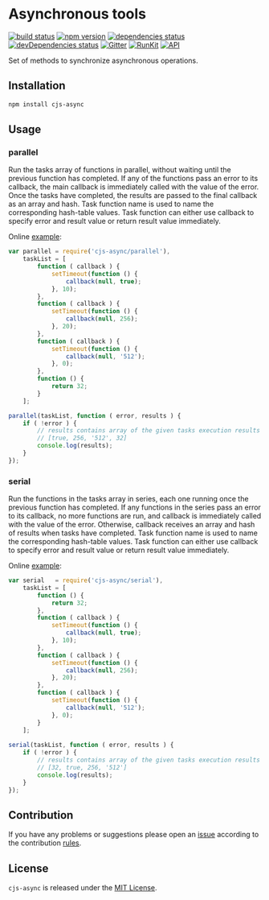 Asynchronous tools
==================

[![build status](https://img.shields.io/travis/cjssdk/async.svg?style=flat-square)](https://travis-ci.org/cjssdk/async)
[![npm version](https://img.shields.io/npm/v/cjs-async.svg?style=flat-square)](https://www.npmjs.com/package/cjs-async)
[![dependencies status](https://img.shields.io/david/cjssdk/async.svg?style=flat-square)](https://david-dm.org/cjssdk/async)
[![devDependencies status](https://img.shields.io/david/dev/cjssdk/async.svg?style=flat-square)](https://david-dm.org/cjssdk/async?type=dev)
[![Gitter](https://img.shields.io/badge/gitter-join%20chat-blue.svg?style=flat-square)](https://gitter.im/DarkPark/cjssdk)
[![RunKit](https://img.shields.io/badge/RunKit-try-yellow.svg?style=flat-square)](https://runkit.com/npm/cjs-async)
[![API](https://img.shields.io/badge/API-docs-orange.svg?style=flat-square)](https://cjssdk.github.io/async/)


Set of methods to synchronize asynchronous operations.


## Installation ##

```bash
npm install cjs-async
```


## Usage ##

### parallel ###

Run the tasks array of functions in parallel, without waiting until the previous function has completed.
If any of the functions pass an error to its callback, the main callback is immediately called with the value of the error.
Once the tasks have completed, the results are passed to the final callback as an array and hash.
Task function name is used to name the corresponding hash-table values.
Task function can either use callback to specify error and result value or return result value immediately.

Online [example](https://runkit.com/darkpark/cjs-async-parallel):

```js
var parallel = require('cjs-async/parallel'),
    taskList = [
        function ( callback ) {
            setTimeout(function () {
                callback(null, true);
            }, 10);
        },
        function ( callback ) {
            setTimeout(function () {
                callback(null, 256);
            }, 20);
        },
        function ( callback ) {
            setTimeout(function () {
                callback(null, '512');
            }, 0);
        },
        function () {
            return 32;
        }
    ];

parallel(taskList, function ( error, results ) {
    if ( !error ) {
        // results contains array of the given tasks execution results
        // [true, 256, '512', 32]
        console.log(results);
    }
});
```

### serial ###

Run the functions in the tasks array in series, each one running once the previous function has completed.
If any functions in the series pass an error to its callback, no more functions are run,
and callback is immediately called with the value of the error.
Otherwise, callback receives an array and hash of results when tasks have completed.
Task function name is used to name the corresponding hash-table values.
Task function can either use callback to specify error and result value or return result value immediately.

Online [example](https://runkit.com/darkpark/cjs-async-serial):

```js
var serial   = require('cjs-async/serial'),
    taskList = [
        function () {
            return 32;
        },
        function ( callback ) {
            setTimeout(function () {
                callback(null, true);
            }, 10);
        },
        function ( callback ) {
            setTimeout(function () {
                callback(null, 256);
            }, 20);
        },
        function ( callback ) {
            setTimeout(function () {
                callback(null, '512');
            }, 0);
        }
    ];
    
serial(taskList, function ( error, results ) {
    if ( !error ) {
        // results contains array of the given tasks execution results
        // [32, true, 256, '512']
        console.log(results);
    }
});
```


## Contribution ##

If you have any problems or suggestions please open an [issue](https://github.com/cjssdk/async/issues)
according to the contribution [rules](.github/contributing.md).


## License ##

`cjs-async` is released under the [MIT License](license.md).
